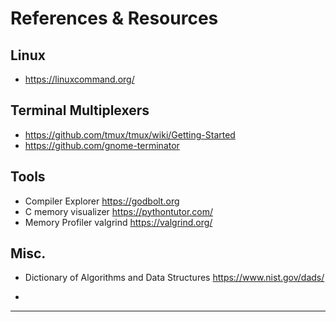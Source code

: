 # References & Resources

## Linux
   - https://linuxcommand.org/

## Terminal Multiplexers
   - https://github.com/tmux/tmux/wiki/Getting-Started
   - https://github.com/gnome-terminator


## Tools
   - Compiler Explorer
      https://godbolt.org
   - C memory visualizer
      https://pythontutor.com/
   - Memory Profiler
      valgrind https://valgrind.org/

## Misc.
   - Dictionary of Algorithms and Data Structures
	https://www.nist.gov/dads/

   - 
---
